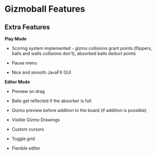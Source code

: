 # Gizmoball Features

## Extra Features

**Play Mode**

* Scoring system implemented - gizmo collisions grant points
 (flippers, balls and walls collisions don't), absorbed balls deduct points  

* Pause menu

* Nice and smooth JavaFX GUI


**Editor Mode**

* Preview on drag 

* Balls get reflected if the absorber is full

* Gizmo preview before addition to the board (if addition is possible) 

* Visible Gizmo Drawings

* Custom cursors

* Toggle grid

* Flexible editor